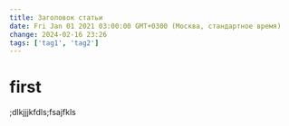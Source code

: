 ```yaml
---
title: Заголовок статьи
date: Fri Jan 01 2021 03:00:00 GMT+0300 (Москва, стандартное время)
change: 2024-02-16 23:26
tags: ['tag1', 'tag2']
---
```

# first
;dlkjjjkfdls;fsajfkls
